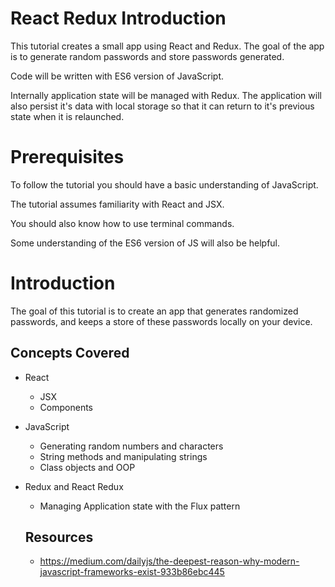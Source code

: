 # React Redux Introduction

This tutorial creates a small app using React and Redux. The goal of the app 
is to generate random passwords and store passwords generated. 

Code will be written with ES6 version of JavaScript. 

Internally application state will be managed with Redux. The application will also persist it's data with local storage so that it can return to it's previous state when it is relaunched. 

# Prerequisites 

To follow the tutorial you should have a basic understanding of JavaScript. 

The tutorial assumes familiarity with React and JSX. 

You should also know how to use terminal commands.

Some understanding of the ES6 version of JS will also be helpful. 

# Introduction 

The goal of this tutorial is to create an app that generates randomized passwords, and keeps a store of these passwords locally on your device. 

## Concepts Covered

- React
  - JSX
  - Components
- JavaScript
  - Generating random numbers and characters
  - String methods and manipulating strings
  - Class objects and OOP
- Redux and React Redux
  - Managing Application state with the Flux pattern
  
  ## Resources
  
  - https://medium.com/dailyjs/the-deepest-reason-why-modern-javascript-frameworks-exist-933b86ebc445

